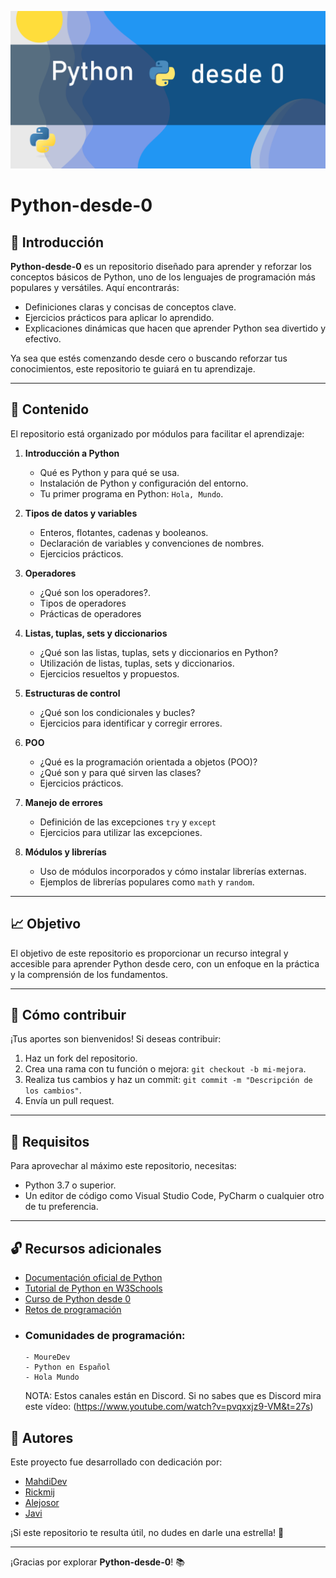 ![Imagen de portada](images/Python_desde_cero.png)

# Python-desde-0

## 🔎 Introducción
**Python-desde-0** es un repositorio diseñado para aprender y reforzar los conceptos básicos de Python, uno de los lenguajes de programación más populares y versátiles. Aquí encontrarás:

- Definiciones claras y concisas de conceptos clave.
- Ejercicios prácticos para aplicar lo aprendido.
- Explicaciones dinámicas que hacen que aprender Python sea divertido y efectivo.

Ya sea que estés comenzando desde cero o buscando reforzar tus conocimientos, este repositorio te guiará en tu aprendizaje.

---

## 🔧 Contenido
El repositorio está organizado por módulos para facilitar el aprendizaje:

1. **Introducción a Python**
   - Qué es Python y para qué se usa.
   - Instalación de Python y configuración del entorno.
   - Tu primer programa en Python: `Hola, Mundo`.

2. **Tipos de datos y variables**
   - Enteros, flotantes, cadenas y booleanos.
   - Declaración de variables y convenciones de nombres.
   - Ejercicios prácticos.

3. **Operadores**
   - ¿Qué son los operadores?.
   - Tipos de operadores
   - Prácticas de operadores

4. **Listas, tuplas, sets y diccionarios**
   - ¿Qué son las listas, tuplas, sets y diccionarios en Python?
   - Utilización de listas, tuplas, sets y diccionarios.
   - Ejercicios resueltos y propuestos.

5. **Estructuras de control**
   - ¿Qué son los condicionales y bucles?
   - Ejercicios para identificar y corregir errores.

6. **POO**
   - ¿Qué es la programación orientada a objetos (POO)?
   - ¿Qué son y para qué sirven las clases?
   - Ejercicios prácticos.

7. **Manejo de errores**
   - Definición de las excepciones ```try``` y ```except```
   - Ejercicios para utilizar las excepciones.

7. **Módulos y librerías**
   - Uso de módulos incorporados y cómo instalar librerías externas.
   - Ejemplos de librerías populares como `math` y `random`.

---

## 📈 Objetivo
El objetivo de este repositorio es proporcionar un recurso integral y accesible para aprender Python desde cero, con un enfoque en la práctica y la comprensión de los fundamentos.

---

## 🔄 Cómo contribuir
¡Tus aportes son bienvenidos! Si deseas contribuir:

1. Haz un fork del repositorio.
2. Crea una rama con tu función o mejora: `git checkout -b mi-mejora`.
3. Realiza tus cambios y haz un commit: `git commit -m "Descripción de los cambios"`.
4. Envía un pull request.

---

## 🔧 Requisitos
Para aprovechar al máximo este repositorio, necesitas:
- Python 3.7 o superior.
- Un editor de código como Visual Studio Code, PyCharm o cualquier otro de tu preferencia.

---

## 🔓 Recursos adicionales
- [Documentación oficial de Python](https://docs.python.org/3/)
- [Tutorial de Python en W3Schools](https://www.w3schools.com/python/)
- [Curso de Python desde 0](https://www.youtube.com/watch?v=Kp4Mvapo5kc)
- [Retos de programación](https://retosdeprogramacion.com/)
- ### Comunidades de programación:
      - MoureDev
      - Python en Español
      - Hola Mundo
   NOTA: Estos canales están en Discord. Si no sabes que es Discord mira este vídeo: 
   (https://www.youtube.com/watch?v=pvqxxjz9-VM&t=27s)

## 💪 Autores
Este proyecto fue desarrollado con dedicación por:
 - [MahdiDev](https://github.com/mahdi20121980)
 - [Rickmij](https://github.com/Rickmij)
 - [Alejosor](https://github.com/Alejosor)
 - [Javi](https://github.com/xj4v1x)
 
¡Si este repositorio te resulta útil, no dudes en darle una estrella! 🌟

---

¡Gracias por explorar **Python-desde-0**! 📚